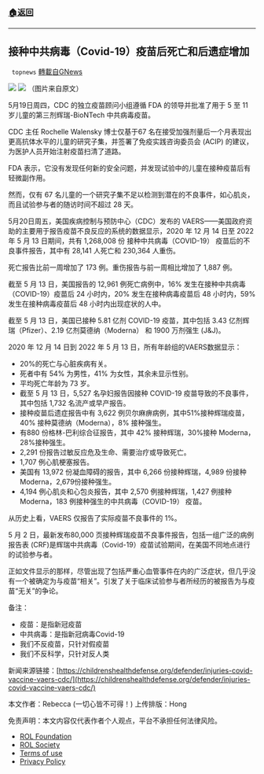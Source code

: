 ###  [:house:返回](README.md)
---


## 接种中共病毒（Covid-19）疫苗后死亡和后遗症增加
` topnews` [轉載自GNews](https://gnews.org/zh-hans/2584229/)

![](https://assets.gnews.org/wp-content/uploads/2022/05/New-Logo-1-1.jpg)
 ![](https://assets.gnews.org/wp-content/uploads/2022/05/image-2448_1653311106.png) 
（图片来自原文）
 
5月19日周四，CDC 的独立疫苗顾问小组遵循 FDA 的领导并批准了用于 5 至 11 岁儿童的第三剂辉瑞-BioNTech 中共病毒疫苗。
 
CDC 主任 Rochelle Walensky 博士仅基于67 名在接受加强剂量后一个月表现出更高抗体水平的儿童的研究子集，并签署了免疫实践咨询委员会 (ACIP) 的建议，为医护人员开始注射疫苗扫清了道路。
 
FDA 表示，它没有发现任何新的安全问题，并发现试验中的儿童在接种疫苗后有轻微副作用。
 
然而，仅有 67 名儿童的一个研究子集不足以检测到潜在的不良事件，如心肌炎，而且试验参与者的随访时间不超过 28 天。
 
5月20日周五，美国疾病控制与预防中心（CDC）发布的 VAERS——美国政府资助的主要用于报告疫苗不良反应的系统的数据显示，2020 年 12 月 14 日至 2022 年 5 月 13 日期间，共有 1,268,008 份 接种中共病毒（COVID-19） 疫苗后的不良事件报告，其中有 28,141 人死亡和 230,364 人重伤。
 
死亡报告比前一周增加了 173 例。重伤报告与前一周相比增加了 1,887 例。
 
截至 5 月 13 日，美国报告的 12,961 例死亡病例中，16% 发生在接种中共病毒（COVID-19）疫苗后 24 小时内，20% 发生在接种病毒疫苗后 48 小时内，59% 发生在接种病毒疫苗后 48 小时内出现症状的人中。
 
截至 5 月 13 日，美国已接种 5.81 亿剂 COVID-19 疫苗，其中包括 3.43 亿剂辉瑞（Pfizer）、2.19 亿剂莫德纳（Moderna） 和 1900 万剂强生 (J&J)。
 
2020 年 12 月 14 日到 2022 年 5 月 13 日，所有年龄组的VAERS数据显示：
 
- 20%的死亡与心脏疾病有关。
- 死者中有 54% 为男性，41% 为女性，其余未显示性别。
- 平均死亡年龄为 73 岁。
- 截至 5 月 13 日，5,527 名孕妇报告因接种 COVID-19 疫苗导致的不良事件，其中包括 1,732 名流产或早产报告。
- 接种疫苗后遗症报告中有 3,622 例贝尔麻痹病例，其中51%接种辉瑞疫苗，40% 接种莫德纳（Moderna），8% 接种强生。
- 有880 份格林-巴利综合征报告，其中 42% 接种辉瑞，30%接种 Moderna，28%接种强生。
- 2,291 份报告过敏反应危及生命、需要治疗或导致死亡。
- 1,707 例心肌梗塞报告。
- 美国有 13,972 份凝血障碍的报告，其中 6,266 份接种辉瑞，4,989 份接种Moderna，2,679份接种强生。
- 4,194 例心肌炎和心包炎报告，其中 2,570 例接种辉瑞，1,427 例接种 Moderna，183 例接种强生的中共病毒（COVID-19） 疫苗。

从历史上看，VAERS 仅报告了实际疫苗不良事件的 1%。
 
5 月 2 日，最新发布80,000 页接种辉瑞疫苗不良事件报告，包括一组广泛的病例报告表 (CRF)是辉瑞中共病毒（Covid-19）疫苗试验期间，在美国不同地点进行的试验参与者。
 
正如文件显示的那样，尽管出现了包括严重心血管事件在内的广泛症状，但几乎没有一个被确定为与疫苗“相关”。引发了关于临床试验参与者所经历的被报告为与疫苗“无关”的争论。
 
备注：

- 疫苗：是指新冠疫苗
- 中共病毒：是指新冠病毒Covid-19
- 我们不反疫苗，只针对假疫苗
- 我们不反科学，只针对反人类

新闻来源链接：[https://childrenshealthdefense.org/defender/injuries-covid-vaccine-vaers-cdc/](https://childrenshealthdefense.org/defender/injuries-covid-vaccine-vaers-cdc/)
 
本文作者：Rebecca (一切心皆不可得！)
上传排版：Hong

免责声明：本文内容仅代表作者个人观点，平台不承担任何法律风险。
  
- [ROL Foundation](https://rolfoundation.org/)
- [ROL Society](https://rolsociety.org/)
- [Terms of use](https://gnews.org/terms-of-use-3/)
- [Privacy Policy](https://gnews.org/privacy-policy/)
